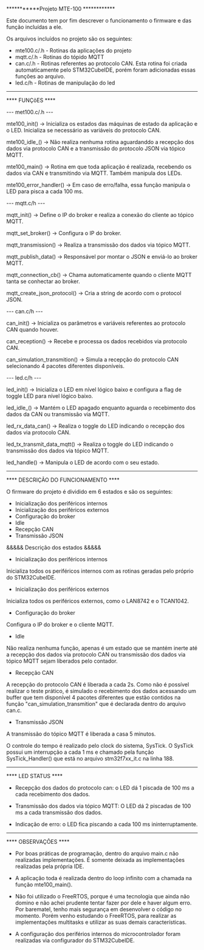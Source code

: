 ***********Projeto MTE-100 ************

Este documento tem por fim descrever o funcionamento o firmware e das função incluídas a ele. 

Os arquivos incluídos no projeto são os seguintes:

- mte100.c/.h - Rotinas da aplicações do projeto
- mqtt.c/.h   - Rotinas do tópido MQTT
- can.c/.h    - Rotinas referentes ao protocolo CAN. Esta rotina foi criada automaticamente pelo STM32CubeIDE, porém foram adicionadas essas funções ao arquivo.
- led.c/h     - Rotinas de manipulação do led


***************************************************************************************************

**** FUNÇõES ****

--- met100.c/.h ---

mte100_init()                -> Inicializa os estados das máquinas de estado da aplicação e o LED. Inicializa se necessário as variáveis do protocolo CAN. 

mte100_idle_()               -> Não realiza nenhuma rotina aguardanddo a recepção dos dados via protocolo CAN e a transmissão do protocolo JSON via tópico MQTT.

mte100_main()                -> Rotina em que toda aplicação é realizada, recebendo os dados via CAN e transmitindo via MQTT. Também manipula dos LEDs.

mte100_error_handler()       -> Em caso de erro/falha, essa função manipula o LED para pisca a cada 100 ms.


--- mqtt.c/h ---

mqtt_init()			         -> Define o IP do broker e realiza a conexão do cliente ao tópico MQTT.

mqtt_set_broker()            -> Configura o IP do broker.

mqtt_transmission()          -> Realiza a transmissão dos dados via tópico MQTT.

mqtt_publish_data()          -> Responsável por montar o JSON e enviá-lo ao broker MQTT.

mqtt_connection_cb()         -> Chama automaticamente quando o cliente MQTT tanta se conhectar ao broker.

mqtt_create_json_protocol()  -> Cria a string de acordo com o protocol JSON.


--- can.c/h ---

can_init()                   -> Inicializa os parâmetros e variáveis referentes ao protocolo CAN quando houver.

can_reception()              -> Recebe e processa os dados recebidos via protocolo CAN.

can_simulation_transmition() -> Simula a recepção do protocolo CAN selecionando 4 pacotes diferentes disponíveis.

--- led.c/h ---

led_init()                   -> Inicializa o LED em nível lógico baixo e configura a flag de toggle LED para nível lógico baixo.

led_idle_()                  -> Mantém o LED apagado enquanto aguarda o recebimento dos dados da CAN ou transmissão via MQTT.

led_rx_data_can()            -> Realiza o toggle do LED indicando o recepção dos dados via protocolo CAN.

led_tx_transmit_data_mqtt()  -> Realiza o toggle do LED indicando o transmissão dos dados via tópico MQTT.

led_handle()                 -> Manipula o LED de acordo com o seu estado.


***************************************************************************************************

**** DESCRIÇÃO DO FUNCIONAMENTO ****

O firmware do projeto é dividido em 6 estados e são os seguintes:

- Inicialização dos periféricos internos
- Inicialização dos periféricos externos
- Configuração do broker
- Idle
- Recepção CAN
- Transmissão JSON

&&&&& Descrição dos estados &&&&& 

- Inicialização dos periféricos internos

Inicializa todos os periféricos internos com as rotinas geradas pelo próprio do STM32CubeIDE.

- Inicialização dos periféricos externos

Inicializa todos os periféricos externos, como o LAN8742 e o TCAN1042.

- Configuração do broker

Configura o IP do broker e o cliente MQTT.

- Idle

Não realiza nenhuma função, apenas é um estado que se mantém inerte até a recepção dos dados via 
protocolo CAN ou transmissão dos dados via tópico MQTT sejam liberados pelo contador.

- Recepção CAN

A recepção do protocolo CAN é liberada a cada 2s. Como não é possível realizar o teste prático, 
é simulado o recebimento dos dados acessando um buffer que tem disponível 4 pacotes diferentes 
que estão contidos na função "can_simulation_transmition" que é declarada dentro do arquivo can.c. 

- Transmissão JSON

A transmissão do tópico MQTT é liberada a casa 5 minutos.

O controle do tempo é realizado pelo clock do sistema, SysTick. O SysTick possui um interrupção 
a cada 1 ms e chamado pela função SysTick_Handler() que está no arquivo stm32f7xx_it.c na linha 188.


***************************************************************************************************

**** LED STATUS ****

- Recepção dos dados do protocolo can: o LED dá 1 piscada de 100 ms a cada recebimento dos dados.

- Transmissão dos dados via tópico MQTT: O LED dá 2 piscadas de 100 ms a cada transmissão dos dados.

- Indicação de erro: o LED fica piscando a cada 100 ms ininterruptamente.


***************************************************************************************************
**** OBSERVAÇÕES ****
- Por boas práticas de programação, dentro do arquivo main.c não realizadas implementações. É somente 
deixada as implementações realizadas pela própria IDE.

- A aplicação toda é realizada dentro do loop infinito com a chamada na função mte100_main().

- Não foi utilizado o FreeRTOS, porque é uma tecnologia que ainda não domino e não achei prudente tentar fazer por dele e haver algum erro.
  Por barematel, tenho mais segurança em desenvolver o código no momento.
  Porém venho estudando o FreeRTOS, para realizar as implementações multitasks e utilizar as suas demais características.
  
- A configuração dos periférios internos do microcontrolador foram realizadas via configurador do STM32CubeIDE.